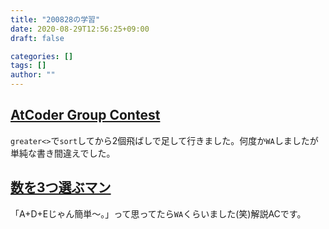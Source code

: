 ```yaml
---
title: "200828の学習"
date: 2020-08-29T12:56:25+09:00
draft: false

categories: []
tags: []
author: ""
---
```

## [AtCoder Group Contest](https://atcoder.jp/contests/agc012/tasks/agc012_a)

`greater<>`で`sort`してから2個飛ばしで足して行きました。何度か`WA`しましたが単純な書き間違えでした。

## [数を3つ選ぶマン](https://atcoder.jp/contests/abc028/tasks/abc028_c)

「A+D+Eじゃん簡単〜。」って思ってたら`WA`くらいました(笑)解説ACです。